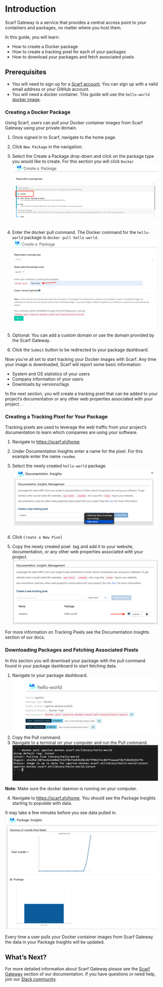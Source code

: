 # Introduction

Scarf Gateway is a service that provides a central access point to your containers and packages, no matter where you host them.

In this guide, you will learn:

- How to create a Docker package
- How to create a tracking pixel for each of your packages
- How to download your packages and fetch associated pixels

## Prerequisites

- You will need to sign up for a [Scarf account](https://scarf.sh/signup).
  You can sign up with a valid email address or your GitHub account.
- You will need a docker container. This guide will use the `hello-world` [docker image](<(https://hub.docker.com/_/hello-world)>).

### Creating a Docker Package

Using Scarf, users can pull your Docker container images from Scarf Gateway using your private domain.

1.  Once signed in to Scarf, navigate to the home page.

2.  Click `New Package` in the navigation.

3.  Select the Create a Package drop-down and click on the package type you would like to create. For this section you will click `Docker`
    ![Create a package](assets/pics/quick-start/create_package.png)
4.  Enter the docker pull command.
    The Docker command for the `hello-world` package is `docker pull hello-world`.
    ![Enter the docker pull command](assets/pics/quick-start/pull_command.png)
5.  Optional: You can add a custom domain or use the domain provided by the Scarf Gateway.

6.  Click the `Submit` button to be redirected to your package dashboard.

Now you’re all set to start tracking your Docker images with Scarf.
Any time your image is downloaded, Scarf will report some basic information:

- System and OS statistics of your users
- Company information of your users
- Downloads by versions/tags

In the next section, you will create a tracking pixel that can be added to your project’s documentation or any other web properties associated with your project. .

### Creating a Tracking Pixel for Your Package

Tracking pixels are used to leverage the web traffic from your project’s documentation to learn which companies are using your software.

1. Navigate to https://scarf.sh/home

2. Under Documentation Insights enter a name for the pixel. For this example enter the name `readme`.
3. Select the newly created `hello-world` package.
   ![Select the hello-world package](assets/pics/quick-start/readMe_pixel.png)
4. Click `Create a New Pixel`
5. Copy the newly created pixel <img> tag and add it to your website, documentation, or any other web properties associated with your project.
   ![copy the newly crete pixel tag](assets/pics/quick-start/copied_pixel.png)

For more information on Tracking Pixels see the Documentation Insights section of our docs.

### Downloading Packages and Fetching Associated Pixels

In this section you will download your package with the pull command found in your package dashboard to start fetching data.

1. Navigate to your package dashboard.
   ![Package dashboard](assets/pics/quick-start/package_dashboard.png)
2. Copy the Pull command.
3. Navigate to a terminal on your computer and run the Pull command.
   ![Run Scarf pull command](assets/pics/quick-start/terminal_pull.png)

**Note:** Make sure the docker daemon is running on your computer.

4. Navigate to https://scarf.sh/home. You should see the Package Insights starting to populate with data.

It may take a few minutes before you see data pulled in.
![Data from packages](assets/pics/quick-start/package_insights.png)

Every time a user pulls your Docker container images from Scarf Gateway the data in your Package Insights will be updated.

## What’s Next?

For more detailed information about Scarf Gateway please see the [Scarf Gateway](https://docs.scarf.sh/gateway/) section of our documentation.
If you have questions or need help, join our [Slack community](https://tinyurl.com/scarf-community-slack).
